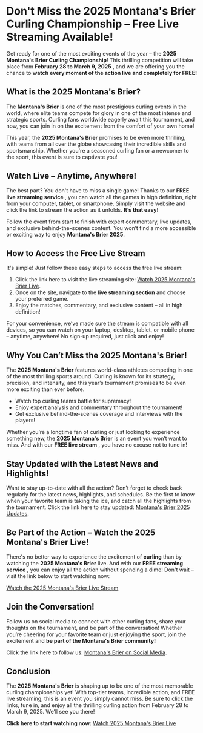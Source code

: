 # Don't Miss the 2025 Montana's Brier Curling Championship – Free Live Streaming Available!

Get ready for one of the most exciting events of the year – the **2025 Montana's Brier Curling Championship**! This thrilling competition will take place from **February 28 to March 9, 2025** , and we are offering you the chance to **watch every moment of the action live and completely for FREE!**

## What is the 2025 Montana's Brier?

The **Montana's Brier** is one of the most prestigious curling events in the world, where elite teams compete for glory in one of the most intense and strategic sports. Curling fans worldwide eagerly await this tournament, and now, you can join in on the excitement from the comfort of your own home!

This year, the **2025 Montana's Brier** promises to be even more thrilling, with teams from all over the globe showcasing their incredible skills and sportsmanship. Whether you're a seasoned curling fan or a newcomer to the sport, this event is sure to captivate you!

## Watch Live – Anytime, Anywhere!

The best part? You don't have to miss a single game! Thanks to our **FREE live streaming service** , you can watch all the games in high definition, right from your computer, tablet, or smartphone. Simply visit the website and click the link to stream the action as it unfolds. **It’s that easy!**

Follow the event from start to finish with expert commentary, live updates, and exclusive behind-the-scenes content. You won’t find a more accessible or exciting way to enjoy **Montana's Brier 2025**.

## How to Access the Free Live Stream

It's simple! Just follow these easy steps to access the free live stream:

1. Click the link here to visit the live streaming site: [Watch 2025 Montana's Brier Live](https://tinyurl.com/livestreamfreeo?st=2025montanasbrier&si=gh).
2. Once on the site, navigate to the **live streaming section** and choose your preferred game.
3. Enjoy the matches, commentary, and exclusive content – all in high definition!

For your convenience, we’ve made sure the stream is compatible with all devices, so you can watch on your laptop, desktop, tablet, or mobile phone – anytime, anywhere! No sign-up required, just click and enjoy!

## Why You Can’t Miss the 2025 Montana's Brier!

The **2025 Montana's Brier** features world-class athletes competing in one of the most thrilling sports around. Curling is known for its strategy, precision, and intensity, and this year’s tournament promises to be even more exciting than ever before.

- Watch top curling teams battle for supremacy!
- Enjoy expert analysis and commentary throughout the tournament!
- Get exclusive behind-the-scenes coverage and interviews with the players!

Whether you’re a longtime fan of curling or just looking to experience something new, the **2025 Montana's Brier** is an event you won’t want to miss. And with our **FREE live stream** , you have no excuse not to tune in!

## Stay Updated with the Latest News and Highlights!

Want to stay up-to-date with all the action? Don’t forget to check back regularly for the latest news, highlights, and schedules. Be the first to know when your favorite team is taking the ice, and catch all the highlights from the tournament. Click the link here to stay updated: [Montana's Brier 2025 Updates](https://tinyurl.com/livestreamfreeo?st=2025montanasbrier&si=gh).

## Be Part of the Action – Watch the 2025 Montana's Brier Live!

There's no better way to experience the excitement of **curling** than by watching the **2025 Montana's Brier** live. And with our **FREE streaming service** , you can enjoy all the action without spending a dime! Don't wait – visit the link below to start watching now:

[Watch the 2025 Montana's Brier Live Stream](https://tinyurl.com/livestreamfreeo?st=2025montanasbrier&si=gh)

## Join the Conversation!

Follow us on social media to connect with other curling fans, share your thoughts on the tournament, and be part of the conversation! Whether you’re cheering for your favorite team or just enjoying the sport, join the excitement and **be part of the Montana's Brier community!**

Click the link here to follow us: [Montana's Brier on Social Media](https://tinyurl.com/livestreamfreeo?st=2025montanasbrier&si=gh).

## Conclusion

The **2025 Montana's Brier** is shaping up to be one of the most memorable curling championships yet! With top-tier teams, incredible action, and FREE live streaming, this is an event you simply cannot miss. Be sure to click the links, tune in, and enjoy all the thrilling curling action from February 28 to March 9, 2025. We’ll see you there!

**Click here to start watching now:** [Watch 2025 Montana's Brier Live](https://tinyurl.com/livestreamfreeo?st=2025montanasbrier&si=gh)

